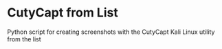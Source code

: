 # CutyCapt from List
Python script for creating screenshots with the CutyCapt Kali Linux utility from the list
